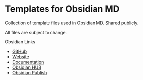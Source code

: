 # Templates for Obsidian MD
Collection of template files used in Obsidian MD. Shared publicly.

All files are subject to change.

Obsidian Links
- [GitHub](https://github.com/obsidianmd)
- [Website](https://obsidian.md/)
- [Documentation](https://help.obsidian.md/)
- [Obsidian HUB](https://publish.obsidian.md/hub/)
- [Obsidian Publish](https://obsidian.md/publish)
